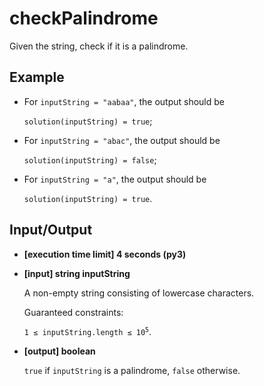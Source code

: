 # checkPalindrome

Given the string, check if it is a palindrome.

## Example

- For `inputString = "aabaa"`, the output should be

    `solution(inputString) = true`;

- For `inputString = "abac"`, the output should be

    `solution(inputString) = false`;

- For `inputString = "a"`, the output should be

    `solution(inputString) = true`.

## Input/Output

- **[execution time limit] 4 seconds (py3)**

- **[input] string inputString**

	A non-empty string consisting of lowercase characters.

	Guaranteed constraints:

	<code>1 ≤ inputString.length ≤ 10<sup>5</sup></code>.

- **[output] boolean**

	`true` if `inputString` is a palindrome, `false` otherwise.
